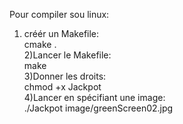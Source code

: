 Pour compiler sou linux:   
1) créér un Makefile:  
cmake .  
2)Lancer le Makefile:  
make  
3)Donner les droits:  
chmod +x Jackpot  
4)Lancer en spécifiant une image:  
./Jackpot image/greenScreen02.jpg  
